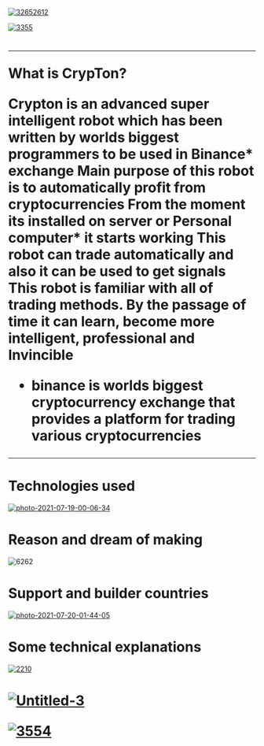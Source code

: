 <a href="https://ibb.co/tYk1BLc"><img src="https://i.ibb.co/SVWZNf0/32652612.jpg" alt="32652612" border="0"></a>

<a href="https://ibb.co/hyGHbbY"><img src="https://i.ibb.co/CzjvggP/3355.jpg" alt="3355" border="0"></a>
<h1>
  
---
  
What is CrypTon?
  
Crypton is an advanced super intelligent robot which has been written by worlds biggest programmers to be used in Binance* exchange
Main purpose of this robot is to automatically profit from cryptocurrencies
From the moment its installed on server or Personal computer* it starts working
This robot can trade automatically and also it can be used to get signals 
This robot is familiar with all of trading methods. By the passage of time it can learn, become more intelligent, professional and Invincible
*  binance is worlds biggest cryptocurrency exchange that provides a platform for trading various cryptocurrencies
---


  
# Technologies used 
  <a href="https://ibb.co/jZpk8sd"><img src="https://i.ibb.co/Qj5vJtZ/photo-2021-07-19-00-06-34.jpg" alt="photo-2021-07-19-00-06-34" border="0"></a>  
<h1>
  
  
# Reason and dream of making 
<img src="https://i.ibb.co/HnH2vTW/6262.jpg" alt="6262" border="0">
 <h1>
   
   
# Support and builder countries
 <a href="https://ibb.co/qdjYFJC"><img src="https://i.ibb.co/drM4Jmt/photo-2021-07-20-01-44-05.jpg" alt="photo-2021-07-20-01-44-05" border="0"></a>
      <h1>
        
        
# Some technical explanations 
   <a href="https://ibb.co/d7NbDDX"><img src="https://i.ibb.co/GFZsRRG/2210.jpg" alt="2210" border="0"></a>             
        <h1>  
        
 <a href="https://ibb.co/5KH6y4t"><img src="https://i.ibb.co/hYzyj9h/Untitled-3.jpg" alt="Untitled-3" border="0"></a>         

<a href="https://ibb.co/Krh6NpX"><img src="https://i.ibb.co/fxFM8z2/3554.jpg" alt="3554" border="0"></a>
